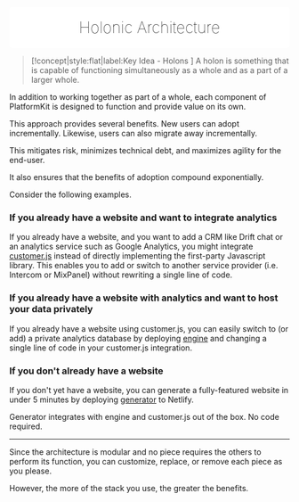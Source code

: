 <div align="center" style="background:#fff;border-radius:5px;padding:10px 10px 5px 10px;margin-top:20px;">
    <h1 style="margin-bottom:15px;margin-top:10px; border:none;font-weight:100;color:#000 !important;"><span>Holonic</span> <span style="">Architecture</span></h1>
</div>

> [!concept|style:flat|label:Key Idea - Holons ]
A holon is something that is capable of functioning simultaneously as a whole and as a part of a larger whole.


In addition to working together as part of a whole, each component of PlatformKit is designed to function and provide value on its own.

This approach provides several benefits. New users can adopt incrementally. Likewise, users can also migrate away incrementally.

This mitigates risk, minimizes technical debt, and maximizes agility for the end-user.

It also ensures that the benefits of adoption compound exponentially.

Consider the following examples.

### If you already have a website and want to integrate analytics

If you already have a website, and you want to add a CRM like Drift chat or an analytics service such as Google Analytics, you might integrate [customer.js](/customerjs) instead of directly implementing the first-party Javascript library. This enables you to add or switch to another service provider (i.e. Intercom or MixPanel) without rewriting a single line of code.

### If you already have a website with analytics and want to host your data privately

If you already have a website using customer.js, you can easily switch to (or add) a private analytics database by deploying [engine](engine) and changing a single line of code in your customer.js integration.

### If you don't already have a website

If you don't yet have a website, you can generate a fully-featured website in under 5 minutes by deploying [generator](generator) to Netlify. 

Generator integrates with engine and customer.js out of the box. No code required.

<hr>

Since the architecture is modular and no piece requires the others to perform its function, you can customize, replace, or remove each piece as you please.

However, the more of the stack you use, the greater the benefits.